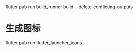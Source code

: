 #

flutter pub run build_runner build --delete-conflicting-outputs

# 生成图标

flutter pub run flutter_launcher_icons
